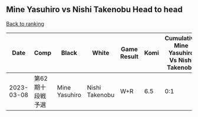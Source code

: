 ## Mine Yasuhiro vs Nishi Takenobu Head to head

[Back to ranking](../../index.md)




| **Date** | **Comp** | **Black** | **White** | **Game Result** | **Komi** | **Cumulative Mine Yasuhiro Vs Nishi Takenobu** | **Mine Yasuhiro Streak** | **Nishi Takenobu Streak** | 
| --- | --- | --- | --- | --- | --- | --- | --- | --- |
| 2023-03-08 | 第62期十段戦予選 | Mine Yasuhiro | Nishi Takenobu | W+R | 6.5 | 0:1 | 0 | 1 |




